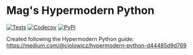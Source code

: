 # Mag's Hypermodern Python

[![Tests](https://github.com/magavendon/mags-hypermodern-python/workflows/Tests/badge.svg)](https://github.com/magavendon/mags-hypermodern-python/actions?workflow=Tests)
[![Codecov](https://codecov.io/gh/magavendon/mags-hypermodern-python/branch/master/graph/badge.svg)](https://codecov.io.gh/magavendon/mags-hypermodern-python)
[![PyPI](https://img.shields.io.pypi/v/mags-hypermodern-python.svg)](https://pypi.org/project/mags-hypermodern-python/)

Created following the Hypermodern Python guide: https://medium.com/@cjolowicz/hypermodern-python-d44485d9d769

